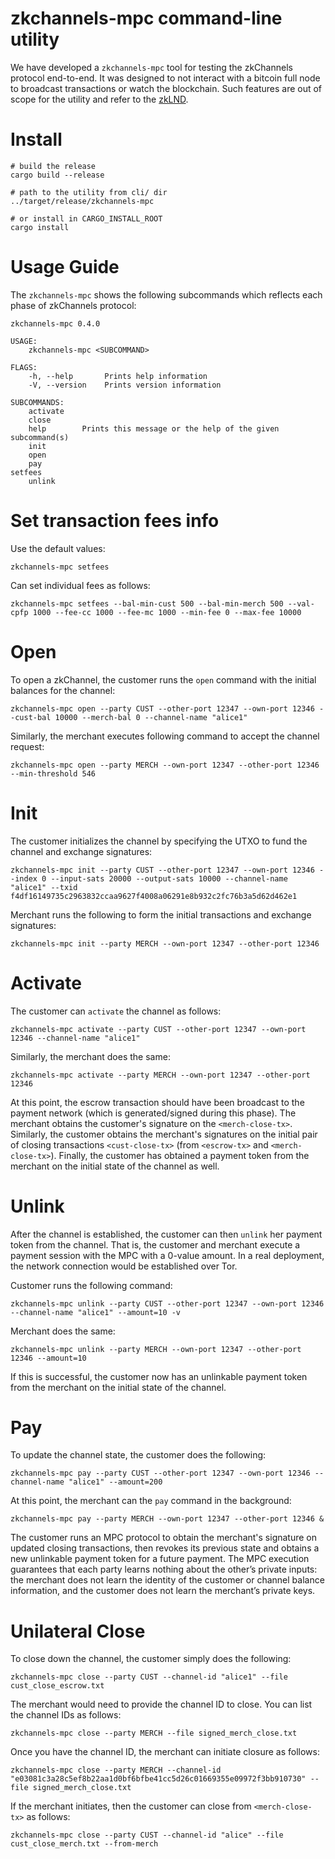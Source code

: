 # zkchannels-mpc command-line utility

We have developed a `zkchannels-mpc` tool for testing the zkChannels protocol end-to-end. It was designed to not interact with a bitcoin full node to broadcast transactions or watch the blockchain. Such features are out of scope for the utility and refer to the [zkLND](https://github.com/boltlabs-inc/lnd).

# Install

    # build the release
    cargo build --release

    # path to the utility from cli/ dir
    ../target/release/zkchannels-mpc

    # or install in CARGO_INSTALL_ROOT
    cargo install 

# Usage Guide

The `zkchannels-mpc` shows the following subcommands which reflects each phase of zkChannels protocol:

    zkchannels-mpc 0.4.0

    USAGE:
        zkchannels-mpc <SUBCOMMAND>

    FLAGS:
        -h, --help       Prints help information
        -V, --version    Prints version information

    SUBCOMMANDS:
        activate    
        close       
        help        Prints this message or the help of the given subcommand(s)
        init        
        open        
        pay         
	setfees
        unlink    

# Set transaction fees info

Use the default values:

    zkchannels-mpc setfees

Can set individual fees as follows:

    zkchannels-mpc setfees --bal-min-cust 500 --bal-min-merch 500 --val-cpfp 1000 --fee-cc 1000 --fee-mc 1000 --min-fee 0 --max-fee 10000

# Open

To open a zkChannel, the customer runs the `open` command with the initial balances for the channel:

    zkchannels-mpc open --party CUST --other-port 12347 --own-port 12346 --cust-bal 10000 --merch-bal 0 --channel-name "alice1"

Similarly, the merchant executes following command to accept the channel request:

    zkchannels-mpc open --party MERCH --own-port 12347 --other-port 12346 --min-threshold 546

# Init

The customer initializes the channel by specifying the UTXO to fund the channel and exchange signatures:

    zkchannels-mpc init --party CUST --other-port 12347 --own-port 12346 --index 0 --input-sats 20000 --output-sats 10000 --channel-name "alice1" --txid f4df16149735c2963832ccaa9627f4008a06291e8b932c2fc76b3a5d62d462e1

Merchant runs the following to form the initial transactions and exchange signatures:

    zkchannels-mpc init --party MERCH --own-port 12347 --other-port 12346

# Activate

The customer can `activate` the channel as follows:

    zkchannels-mpc activate --party CUST --other-port 12347 --own-port 12346 --channel-name "alice1"

Similarly, the merchant does the same:

    zkchannels-mpc activate --party MERCH --own-port 12347 --other-port 12346

At this point, the escrow transaction should have been broadcast to the payment network (which is generated/signed during this phase). The merchant obtains the customer's signature on the `<merch-close-tx>`. Similarly, the customer obtains the merchant's signatures on the initial pair of closing transactions `<cust-close-tx>` (from `<escrow-tx>` and `<merch-close-tx>`). Finally, the customer has obtained a payment token from the merchant on the initial state of the channel as well.

# Unlink

After the channel is established, the customer can then `unlink` her payment token from the channel. That is, the customer and merchant 
execute a payment session with the MPC with a 0-value amount. In a real deployment, the network connection would be established over Tor.

Customer runs the following command:

    zkchannels-mpc unlink --party CUST --other-port 12347 --own-port 12346 --channel-name "alice1" --amount=10 -v

Merchant does the same:

    zkchannels-mpc unlink --party MERCH --own-port 12347 --other-port 12346 --amount=10

If this is successful, the customer now has an unlinkable payment token from the merchant on the initial state of the channel.

# Pay

To update the channel state, the customer does the following:

    zkchannels-mpc pay --party CUST --other-port 12347 --own-port 12346 --channel-name "alice1" --amount=200

At this point, the merchant can the `pay` command in the background:

    zkchannels-mpc pay --party MERCH --own-port 12347 --other-port 12346 &

The customer runs an MPC protocol to obtain the merchant's signature on updated closing transactions, then revokes its previous state and obtains a new unlinkable payment token for a future payment. The MPC execution guarantees that each party learns nothing about the other’s private inputs: the merchant does not learn the identity of the customer or channel balance information, and the customer does not learn the merchant’s private keys.

# Unilateral Close

To close down the channel, the customer simply does the following:

    zkchannels-mpc close --party CUST --channel-id "alice1" --file cust_close_escrow.txt

The merchant would need to provide the channel ID to close. You can list the channel IDs as follows:

    zkchannels-mpc close --party MERCH --file signed_merch_close.txt

Once you have the channel ID, the merchant can initiate closure as follows:

    zkchannels-mpc close --party MERCH --channel-id "e03081c3a28c5ef8b22aa1d0bf6bfbe41cc5d26c01669355e09972f3bb910730" --file signed_merch_close.txt

If the merchant initiates, then the customer can close from `<merch-close-tx>` as follows:

    zkchannels-mpc close --party CUST --channel-id "alice" --file cust_close_merch.txt --from-merch
